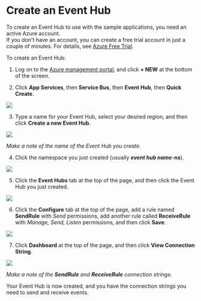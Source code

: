<properties
  pageTitle="Create an Event Hub"
  description="Create an Event Hub to use with the sample programs"
  services="azure-iot"
  documentationCenter=".net"
  authors="dominicbetts"
  manager="timlt"
  editor=""/>

<tags
  ms.service="azure-iot"
  ms.workload="tbd"
  ms.tgt_pltfrm="na"
  ms.devlang="na"
  ms.topic="article"
  ms.date="06/23/2015"
  ms.author="dobett"/>

# Create an Event Hub

To create an Event Hub to use with the sample applications, you need an active Azure account. <br/>If you don't have an account, you can create a free trial account in just a couple of minutes. For details, see [Azure Free Trial](http://azure.microsoft.com/pricing/free-trial).

To create an Event Hub:

1. Log on to the [Azure management portal](https://manage.windowsazure.com), and click **+ NEW** at the bottom of the screen.

2. Click **App Services**, then **Service Bus**, then **Event Hub**, then **Quick Create**.

  ![][1]

3. Type a name for your Event Hub, select your desired region, and then click **Create a new Event Hub**.

  ![][2]

  _Make a note of the name of the Event Hub you create._

4. Click the namespace you just created (usually **_event hub name_-ns**).

  ![][3]

5. Click the **Event Hubs** tab at the top of the page, and then click the Event Hub you just created.

  ![][4]

6. Click the **Configure** tab at the top of the page, add a rule named **SendRule** with *Send* permissions, add another rule called **ReceiveRule** with *Manage, Send, Listen* permissions, and then click **Save**.

  ![][5]

7. Click **Dashboard** at the top of the page, and then click **View Connection String**.

  ![][6]

  _Make a note of the **SendRule** and **ReceiveRule** connection strings._

Your Event Hub is now created, and you have the connection strings you need to send and receive events.

<!-- Images. -->
[1]: ./media/create-event-hub/create-event-hub1.png
[2]: ./media/create-event-hub/create-event-hub2.png
[3]: ./media/create-event-hub/create-event-hub3.png
[4]: ./media/create-event-hub/create-event-hub4.png
[5]: ./media/create-event-hub/create-event-hub5.png
[6]: ./media/create-event-hub/create-event-hub6.png
